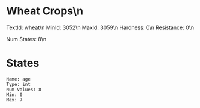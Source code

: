 # Wheat Crops\n
TextId: wheat\n
MinId: 3052\n
MaxId: 3059\n
Hardness: 0\n
Resistance: 0\n

Num States: 8\n
# States
```
Name: age
Type: int
Num Values: 8
Min: 0
Max: 7
```